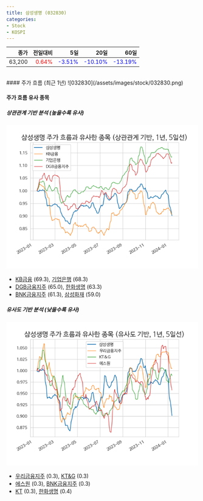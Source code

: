```yaml
---
title: 삼성생명 (032830)
categories:
- Stock
- KOSPI
---
```


|종가|전일대비|5일|20일|60일|
|---:|-------:|--:|---:|---:|
|63,200|<span style="color: red">0.64%</span>|<span style="color: blue">-3.51%</span>|<span style="color: blue">-10.10%</span>|<span style="color: blue">-13.19%</span>|

<!-- more -->
<br>
#### 주가 흐름 (최근 1년)
![032830](/assets/images/stock/032830.png)


#### 주가 흐름 유사 종목


##### 상관관계 기반 분석 (높을수록 유사)
![032830](/assets/images/stock/032830_corr.png)
- [KB금융](/105560/) (69.3), [기업은행](/024110/) (68.3)
- [DGB금융지주](/139130/) (65.0), [한화생명](/088350/) (63.3)
- [BNK금융지주](/138930/) (61.3), [삼성화재](/000810/) (59.0)


##### 유사도 기반 분석 (낮을수록 유사)	
![032830](/assets/images/stock/032830_sim.png)
- [우리금융지주](/316140/) (0.3), [KT&G](/033780/) (0.3)
- [에스원](/012750/) (0.3), [BNK금융지주](/138930/) (0.3)
- [KT](/030200/) (0.3), [한화생명](/088350/) (0.4)